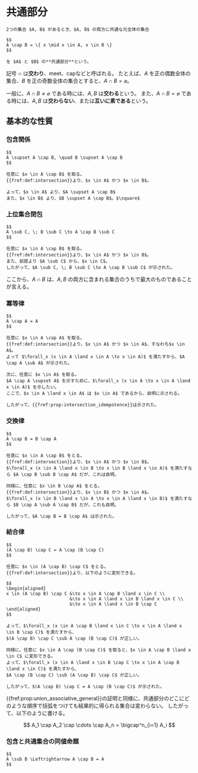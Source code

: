 # 共通部分

```admonish title="{{def}}{def:intersection}[共通部分]"
2つの集合 $A, B$ があるとき、$A, B$ の両方に共通な元全体の集合

$$
A \cap B = \{ x \mid x \in A, x \in B \}
$$

を $A$ と $B$ の**共通部分**という。
```

記号 $\cap$ は**交わり**、meet、capなどと呼ばれる。
たとえば、$A$ を正の偶数全体の集合、$B$ を正の奇数全体の集合とすると、$A \cap B = \varnothing$。

一般に、$A \cap B \neq \varnothing$ である時には、$A, B$ は**交わる**という。
また、$A \cap B = \varnothing$ である時には、$A, B$ は**交わらない**、または**互いに素である**という。

## 基本的な性質

### 包含関係

```admonish title="{{prop}}{prop:intersection_subset}[共通部分の包含関係]"
$$
A \supset A \cap B, \quad B \supset A \cap B
$$
```

```admonish tip title="{{fref:prop:intersection_subset}} の証明" collapsible=true
任意に $x \in A \cap B$ を取る。
{{fref:def:intersection}}より、$x \in A$ かつ $x \in B$。

よって、$x \in A$ より、$A \supset A \cap B$
また、$x \in B$ より、$B \supset A \cap B$。$\square$
```

### 上位集合閉包

```admonish title="{{prop}}{prop:intersection_superset}[共通部分の上位集合閉包]"
$$
A \sub C, \; B \sub C \to A \cap B \sub C
$$
```

```admonish tip title="{{fref:prop:intersection_superset}} の証明" collapsible=true
任意に $x \in A \cap B$ を取る。
{{fref:def:intersection}}より、$x \in A$ かつ $x \in B$。
また、前提より $A \sub C$ から、$x \in C$。
したがって、$A \sub C, \; B \sub C \to A \cap B \sub C$ が示された。
```

ここから、$A \cap B$ は、$A, B$ の両方に含まれる集合のうちで最大のものであることが言える。

### 冪等律

```admonish title="{{prop}}{prop:intersection_idempotence}[共通部分の冪等律]"
$$
A \cap A = A
$$
```

```admonish tip title="{{fref:prop:intersection_idempotence}} の証明" collapsible=true
任意に $x \in A \cap A$ を取る。
{{fref:def:intersection}}より、$x \in A$ かつ $x \in A$、すなわち$x \in A$。
よって $\forall_x (x \in A \land x \in A \to x \in A)$ を満たすから、$A \cap A \sub A$ が示された。

次に、任意に $x \in A$ を取る。
$A \cap A \supset A$ を示すために、$\forall_x (x \in A \to x \in A \land x \in A)$ を示したい。
ここで、$x \in A \land x \in A$ は $x \in A$ であるから、自明に示される。

したがって、{{fref:prop:intersection_idempotence}}は示された。
```

### 交換律

```admonish title="{{prop}}{prop:intersection_commutative}[共通部分の交換律]"
$$
A \cap B = B \cap A
$$
```

```admonish tip title="{{fref:prop:intersection_commutative}} の証明" collapsible=true
任意に $x \in A \cap B$ をとる。
{{fref:def:intersection}}より、$x \in A$ かつ $x \in B$。
$\forall_x (x \in A \land x \in B \to x \in B \land x \in A)$ を満たすなら $A \cap B \sub B \cap A$ だが、これは自明。

同様に、任意に $x \in B \cap A$ をとる。
{{fref:def:intersection}}より、$x \in B$ かつ $x \in A$。
$\forall_x (x \in B \land x \in A \to x \in A \land x \in B)$ を満たすなら $B \cap A \sub A \cap B$ だが、これも自明。

したがって、$A \cap B = B \cap A$ は示された。
```

### 結合律

```admonish title="{{prop}}{prop:intersection_associative}[共通部分の結合律]"
$$
(A \cap B) \cap C = A \cap (B \cap C)
$$
```

```admonish tip title="{{fref:prop:intersection_associative}} の証明" collapsible=true
任意に $x \in (A \cap B) \cap C$ をとる。
{{fref:def:intersection}}より、以下のように変形できる。

$$
\begin{aligned}
x \in (A \cap B) \cap C &\to x \in A \cap B \land x \in C \\
                        &\to x \in A \land x \in B \land x \in C \\
                        &\to x \in A \land x \in B \cap C
\end{aligned}
$$

よって、$\forall_x (x \in A \cap B \land x \in C \to x \in A \land x \in B \cap C)$ を満たすから、
$(A \cap B) \cap C \sub A \cap (B \cap C)$ が正しい。

同様に、任意に $x \in A \cap (B \cap C)$ を取ると、$x \in A \cap B \land x \in C$ に変形できる。
よって、$\forall_x (x \in A \land x \in B \cap C \to x \in A \cap B \land x \in C)$ を満たすから、
$A \cap (B \cap C) \sub (A \cap B) \cap C$ が正しい。

したがって、$(A \cap B) \cap C = A \cap (B \cap C)$ が示された。
```

{{fref:prop:union_associative_general}}の証明と同様に、共通部分のどこにどのような順序で括弧をつけても結果的に得られる集合は変わらない。
したがって、以下のように書ける。

$$
A_1 \cap A_2 \cap \cdots \cap A_n = \bigcap^n_{i=1} A_i
$$

### 包含と共通集合の同値命題

```admonish title="{{prop}}{prop:intersection_absorption}[包含と共通集合の同値命題]"
$$
A \sub B \Leftrightarrow A \cap B = A
$$
```

```admonish tip title="{{fref:prop:intersection_absorption}} の証明" collapsible=true

```
